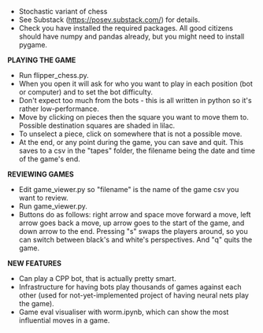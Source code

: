 * Stochastic variant of chess
* See Substack (https://posev.substack.com/) for details. 
* Check you have installed the required packages. All good citizens should have numpy and pandas already, but you might need to install pygame. 

__PLAYING THE GAME__
* Run flipper_chess.py.
* When you open it will ask for who you want to play in each position (bot or computer) and to set the bot difficulty. 
* Don't expect too much from the bots - this is all written in python so it's rather low-performance. 
* Move by clicking on pieces then the square you want to move them to. Possible destination squares are shaded in lilac.
* To unselect a piece, click on somewhere that is not a possible move. 
* At the end, or any point during the game, you can save and quit. This saves to a csv in the "tapes" folder, the filename being the date and time of the game's end.

__REVIEWING GAMES__
* Edit game_viewer.py so "filename" is the name of the game csv you want to review.
* Run game_viewer.py.
* Buttons do as follows: right arrow and space move forward a move, left arrow goes back a move, up arrow goes to the start of the game, and down arrow to the end. Pressing "s" swaps the players around, so you can switch between black's and white's perspectives. And "q" quits the game. 

__NEW FEATURES__
* Can play a CPP bot, that is actually pretty smart.
* Infrastructure for having bots play thousands of games against each other (used for not-yet-implemented project of having neural nets play the game).
* Game eval visualiser with worm.ipynb, which can show the most influential moves in a game. 
